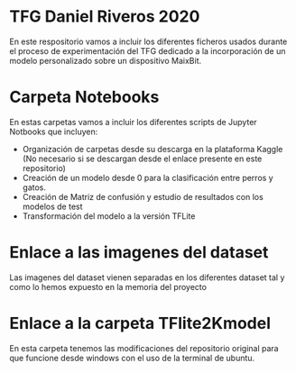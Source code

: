 # TFG Daniel Riveros 2020
En este respositorio vamos a incluir los diferentes ficheros usados durante el proceso de experimentación del TFG dedicado a la incorporación de un modelo personalizado sobre un dispositivo MaixBit.

# Carpeta Notebooks
En estas carpetas vamos a incluir los diferentes scripts de Jupyter Notbooks que incluyen:
  - Organización de carpetas desde su descarga en la plataforma Kaggle (No necesario si se descargan desde el enlace presente en este repositorio)
  - Creación de un modelo desde 0 para la clasificación entre perros y gatos.
  - Creación de Matriz de confusión y estudio de resultados con los modelos de test
  - Transformación del modelo a la versión TFLite
  
# Enlace a las imagenes del dataset
Las imagenes del dataset vienen separadas en los diferentes dataset tal y como lo hemos expuesto en la memoria del proyecto

# Enlace a la carpeta TFlite2Kmodel
En esta carpeta tenemos las modificaciones del repositorio original para que funcione desde windows con el uso de la terminal de ubuntu.
 
